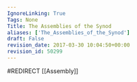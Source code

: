 ```yaml
---
IgnoreLinking: True
Tags: None
Title: The Assemblies of the Synod
aliases: ['The_Assemblies_of_the_Synod']
draft: False
revision_date: 2017-03-30 10:04:50+00:00
revision_id: 50299
---
```


#REDIRECT [[Assembly]]
